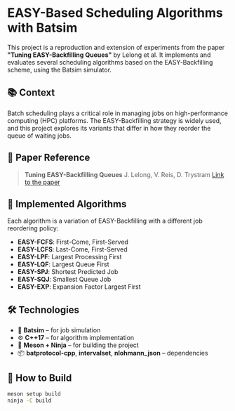# EASY-Based Scheduling Algorithms with Batsim

This project is a reproduction and extension of experiments from the paper **"Tuning EASY-Backfilling Queues"** by Lelong et al. It implements and evaluates several scheduling algorithms based on the EASY-Backfilling scheme, using the Batsim simulator.

## 📚 Context

Batch scheduling plays a critical role in managing jobs on high-performance computing (HPC) platforms. The EASY-Backfilling strategy is widely used, and this project explores its variants that differ in how they reorder the queue of waiting jobs.

## 🧠 Paper Reference

> **Tuning EASY-Backfilling Queues**
> J. Lelong, V. Reis, D. Trystram
> [Link to the paper](https://hal.science/hal-01522459/document)

## 📌 Implemented Algorithms

Each algorithm is a variation of EASY-Backfilling with a different job reordering policy:

- **EASY-FCFS**: First-Come, First-Served
- **EASY-LCFS**: Last-Come, First-Served
- **EASY-LPF**: Largest Processing First
- **EASY-LQF**: Largest Queue First
- **EASY-SPJ**: Shortest Predicted Job
- **EASY-SQJ**: Smallest Queue Job
- **EASY-EXP**: Expansion Factor Largest First

## 🛠️ Technologies

- 🧠 **Batsim** – for job simulation
- ⚙️ **C++17** – for algorithm implementation
- 🧱 **Meson + Ninja** – for building the project
- 📦 **batprotocol-cpp**, **intervalset**, **nlohmann_json** – dependencies

## 🚀 How to Build

```bash
meson setup build
ninja -C build